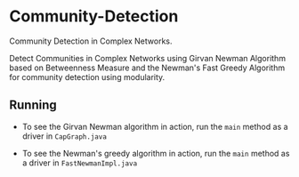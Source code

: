 # Community-Detection
Community Detection in Complex Networks.

Detect Communities in Complex Networks using Girvan Newman Algorithm based on Betweenness Measure and the Newman's Fast Greedy Algorithm for community detection using modularity.

## Running
* To see the Girvan Newman algorithm in action, run the `main` method as a driver in `CapGraph.java`

* To see the Newman's greedy algorithm in action, run the `main` method as a driver in `FastNewmanImpl.java`
